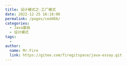 ```yaml
---
title: 设计模式之-工厂模式
date: 2022-12-25 16:18:06
permalink: /pages/cedd66/
categories:
  - Java基础
  - 设计模式
tags:
  - 
author: 
  name: Mr.Fire
  link: https://gitee.com/firegitspace/java-essay.git
---
```

